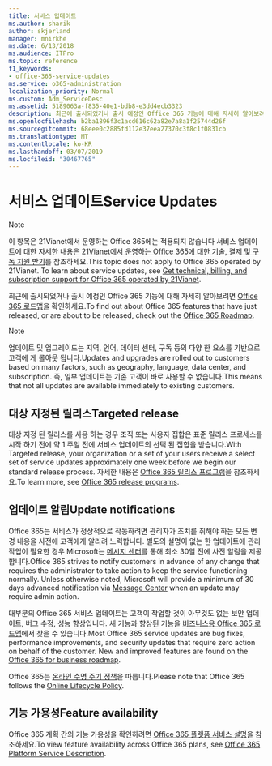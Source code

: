 ```yaml
---
title: 서비스 업데이트
ms.author: sharik
author: skjerland
manager: mnirkhe
ms.date: 6/13/2018
ms.audience: ITPro
ms.topic: reference
f1_keywords:
- office-365-service-updates
ms.service: o365-administration
localization_priority: Normal
ms.custom: Adm_ServiceDesc
ms.assetid: 5189063a-f835-40e1-bdb8-e3dd4ecb3323
description: 최근에 출시되었거나 출시 예정인 Office 365 기능에 대해 자세히 알아보려면 Office 365 로드맵을 확인하세요.
ms.openlocfilehash: b2ba1896f3c1acd616c62a82e7a8a1f25744d26f
ms.sourcegitcommit: 68eee0c2885fd112e37eea27370c3f8c1f0831cb
ms.translationtype: MT
ms.contentlocale: ko-KR
ms.lasthandoff: 03/07/2019
ms.locfileid: "30467765"
---
```

# <a name="service-updates"></a><span data-ttu-id="b60c0-103">서비스 업데이트</span><span class="sxs-lookup"><span data-stu-id="b60c0-103">Service Updates</span></span>

> [!NOTE]
> <span data-ttu-id="b60c0-p101">이 항목은 21Vianet에서 운영하는 Office 365에는 적용되지 않습니다 서비스 업데이트에 대한 자세한 내용은 [21Vianet에서 운영하는 Office 365에 대한 기술, 결제 및 구독 지원 받기](http://go.microsoft.com/fwlink/?LinkID=733350&amp;clcid=0x409)를 참조하세요.</span><span class="sxs-lookup"><span data-stu-id="b60c0-p101">This topic does not apply to Office 365 operated by 21Vianet. To learn about service updates, see [Get technical, billing, and subscription support for Office 365 operated by 21Vianet](http://go.microsoft.com/fwlink/?LinkID=733350&amp;clcid=0x409).</span></span> 
  
<span data-ttu-id="b60c0-106">최근에 출시되었거나 출시 예정인 Office 365 기능에 대해 자세히 알아보려면 [Office 365 로드맵](https://go.microsoft.com/fwlink/?LinkId=509914)을 확인하세요.</span><span class="sxs-lookup"><span data-stu-id="b60c0-106">To find out about Office 365 features that have just released, or are about to be released, check out the [Office 365 Roadmap](https://go.microsoft.com/fwlink/?LinkId=509914).</span></span>
  
> [!NOTE]
> <span data-ttu-id="b60c0-107">업데이트 및 업그레이드는 지역, 언어, 데이터 센터, 구독 등의 다양 한 요소를 기반으로 고객에 게 롤아웃 됩니다.</span><span class="sxs-lookup"><span data-stu-id="b60c0-107">Updates and upgrades are rolled out to customers based on many factors, such as geography, language, data center, and subscription.</span></span> <span data-ttu-id="b60c0-108">즉, 일부 업데이트는 기존 고객이 바로 사용할 수 없습니다.</span><span class="sxs-lookup"><span data-stu-id="b60c0-108">This means that not all updates are available immediately to existing customers.</span></span> 
  
## <a name="targeted-release"></a><span data-ttu-id="b60c0-109">대상 지정된 릴리스</span><span class="sxs-lookup"><span data-stu-id="b60c0-109">Targeted release</span></span>

<span data-ttu-id="b60c0-110">대상 지정 된 릴리스를 사용 하는 경우 조직 또는 사용자 집합은 표준 릴리스 프로세스를 시작 하기 전에 약 1 주일 전에 서비스 업데이트의 선택 된 집합을 받습니다.</span><span class="sxs-lookup"><span data-stu-id="b60c0-110">With Targeted release, your organization or a set of your users receive a select set of service updates approximately one week before we begin our standard release process.</span></span> <span data-ttu-id="b60c0-111">자세한 내용은 [Office 365 릴리스 프로그램](https://go.microsoft.com/fwlink/p/?LinkId=509823)을 참조하세요.</span><span class="sxs-lookup"><span data-stu-id="b60c0-111">To learn more, see [Office 365 release programs](https://go.microsoft.com/fwlink/p/?LinkId=509823).</span></span> 
  
## <a name="update-notifications"></a><span data-ttu-id="b60c0-112">업데이트 알림</span><span class="sxs-lookup"><span data-stu-id="b60c0-112">Update notifications</span></span>

<span data-ttu-id="b60c0-p104">Office 365는 서비스가 정상적으로 작동하려면 관리자가 조치를 취해야 하는 모든 변경 내용을 사전에 고객에게 알리려 노력합니다. 별도의 설명이 없는 한 업데이트에 관리 작업이 필요한 경우 Microsoft는 [메시지 센터](http://technet.microsoft.com/library/38FB3333-BFCC-4340-A37B-DEDA509C209.aspx)를 통해 최소 30일 전에 사전 알림을 제공합니다.</span><span class="sxs-lookup"><span data-stu-id="b60c0-p104">Office 365 strives to notify customers in advance of any change that requires the administrator to take action to keep the service functioning normally. Unless otherwise noted, Microsoft will provide a minimum of 30 days advanced notification via [Message Center](http://technet.microsoft.com/library/38FB3333-BFCC-4340-A37B-DEDA509C209.aspx) when an update may require admin action.</span></span> 
  
<span data-ttu-id="b60c0-p105">대부분의 Office 365 서비스 업데이트는 고객이 작업할 것이 아무것도 없는 보안 업데이트, 버그 수정, 성능 향상입니다. 새 기능과 향상된 기능을 [비즈니스용 Office 365 로드맵](http://roadmap.office.com/)에서 찾을 수 있습니다.</span><span class="sxs-lookup"><span data-stu-id="b60c0-p105">Most Office 365 service updates are bug fixes, performance improvements, and security updates that require zero action on behalf of the customer. New and improved features are found on the [Office 365 for business roadmap](http://roadmap.office.com/).</span></span>
  
<span data-ttu-id="b60c0-117">Office 365는 [온라인 수명 주기 정책](https://support.microsoft.com/en-us/lifecycle#gp/osslpolicy)을 따릅니다.</span><span class="sxs-lookup"><span data-stu-id="b60c0-117">Please note that Office 365 follows the [Online Lifecycle Policy](https://support.microsoft.com/en-us/lifecycle#gp/osslpolicy).</span></span>
  
## <a name="feature-availability"></a><span data-ttu-id="b60c0-118">기능 가용성</span><span class="sxs-lookup"><span data-stu-id="b60c0-118">Feature availability</span></span>

<span data-ttu-id="b60c0-119">Office 365 계획 간의 기능 가용성을 확인하려면 [Office 365 플랫폼 서비스 설명](https://technet.microsoft.com/en-us/library/office-365-platform-service-description.aspx)을 참조하세요.</span><span class="sxs-lookup"><span data-stu-id="b60c0-119">To view feature availability across Office 365 plans, see [Office 365 Platform Service Description](https://technet.microsoft.com/en-us/library/office-365-platform-service-description.aspx).</span></span>
  

